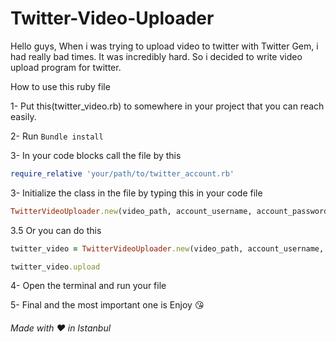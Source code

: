 # Twitter-Video-Uploader
Hello guys, When i was trying to upload video to twitter with Twitter Gem, i had really bad times. It was incredibly hard. So i decided to write video upload program for twitter.

How to use this ruby file

1- Put this(twitter_video.rb) to somewhere in your project that you can reach easily.

2- Run `Bundle install`

3- In your code blocks call the file by this  
```ruby
require_relative 'your/path/to/twitter_account.rb'
```

3- Initialize the class in the file by typing this in your code file
```ruby
TwitterVideoUploader.new(video_path, account_username, account_password, consumer_key, secret_key, status_message).upload
```

3.5 Or you can do this
```ruby
twitter_video = TwitterVideoUploader.new(video_path, account_username, account_password, consumer_key, secret_key, status_message)

twitter_video.upload
```
4- Open the terminal and run your file

5- Final and the most important one is Enjoy :kissing_heart:



###### Made with :heart: in Istanbul
